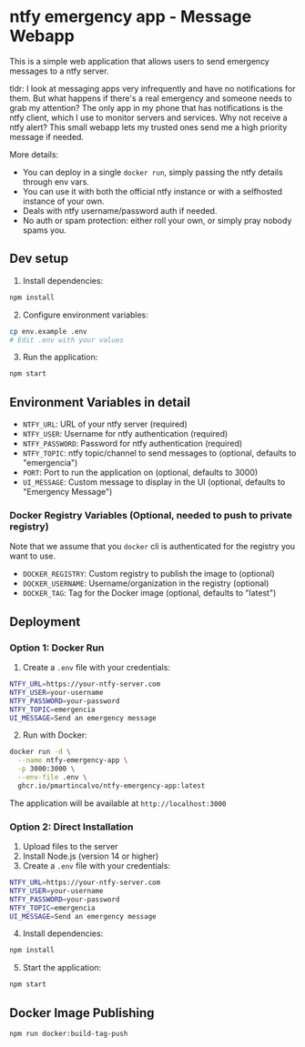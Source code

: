 # ntfy emergency app - Message Webapp

This is a simple web application that allows users to send emergency messages to a ntfy server.

tldr: I look at messaging apps very infrequently and have no notifications for them. But what happens if there's a real emergency and someone needs to grab my attention? The only app in my phone that has notifications is the ntfy client, which I use to monitor servers and services. Why not receive a ntfy alert? This small webapp lets my trusted ones send me a high priority message if needed.

More details:
- You can deploy in a single `docker run`, simply passing the ntfy details through env vars.
- You can use it with both the official ntfy instance or with a selfhosted instance of your own.
- Deals with ntfy username/password auth if needed.
- No auth or spam protection: either roll your own, or simply pray nobody spams you.


## Dev setup

1. Install dependencies:

```bash
npm install
```

2. Configure environment variables:
```bash
cp env.example .env
# Edit .env with your values
```

3. Run the application:
```bash
npm start
```

## Environment Variables in detail

- `NTFY_URL`: URL of your ntfy server (required)
- `NTFY_USER`: Username for ntfy authentication (required)
- `NTFY_PASSWORD`: Password for ntfy authentication (required)
- `NTFY_TOPIC`: ntfy topic/channel to send messages to (optional, defaults to "emergencia")
- `PORT`: Port to run the application on (optional, defaults to 3000)
- `UI_MESSAGE`: Custom message to display in the UI (optional, defaults to "Emergency Message")

### Docker Registry Variables (Optional, needed to push to private registry)

Note that we assume that you `docker` cli is authenticated for the registry you want to use.

- `DOCKER_REGISTRY`: Custom registry to publish the image to (optional)
- `DOCKER_USERNAME`: Username/organization in the registry (optional)
- `DOCKER_TAG`: Tag for the Docker image (optional, defaults to "latest")

## Deployment

### Option 1: Docker Run

1. Create a `.env` file with your credentials:
```bash
NTFY_URL=https://your-ntfy-server.com
NTFY_USER=your-username
NTFY_PASSWORD=your-password
NTFY_TOPIC=emergencia
UI_MESSAGE=Send an emergency message
```

2. Run with Docker:
```bash
docker run -d \
  --name ntfy-emergency-app \
  -p 3000:3000 \
  --env-file .env \
  ghcr.io/pmartincalvo/ntfy-emergency-app:latest
```

The application will be available at `http://localhost:3000`

### Option 2: Direct Installation

1. Upload files to the server
2. Install Node.js (version 14 or higher)
3. Create a `.env` file with your credentials:
```bash
NTFY_URL=https://your-ntfy-server.com
NTFY_USER=your-username
NTFY_PASSWORD=your-password
NTFY_TOPIC=emergencia
UI_MESSAGE=Send an emergency message
```
4. Install dependencies:
```bash
npm install
```
5. Start the application:
```bash
npm start
```

## Docker Image Publishing

```bash
npm run docker:build-tag-push
```